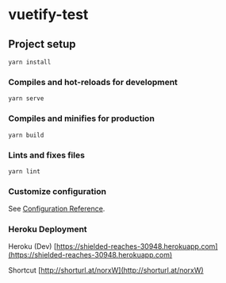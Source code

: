 # vuetify-test

## Project setup
```
yarn install
```

### Compiles and hot-reloads for development
```
yarn serve
```

### Compiles and minifies for production
```
yarn build
```

### Lints and fixes files
```
yarn lint
```

### Customize configuration
See [Configuration Reference](https://cli.vuejs.org/config/).

### Heroku Deployment
Heroku (Dev) [https://shielded-reaches-30948.herokuapp.com](https://shielded-reaches-30948.herokuapp.com)

Shortcut [http://shorturl.at/norxW](http://shorturl.at/norxW)
